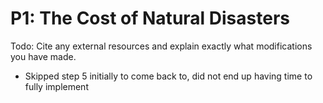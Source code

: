 # P1: The Cost of Natural Disasters

Todo: Cite any external resources and explain exactly what modifications you have made.

-   Skipped step 5 initially to come back to, did not end up having time to fully implement
